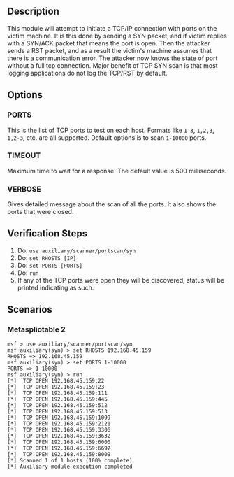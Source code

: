 ## Description
  
This module will attempt to initiate a TCP/IP connection with ports on the victim machine. It is this done by sending a SYN packet, and if victim replies with a SYN/ACK packet 
that means the port is open. Then the attacker sends a RST packet, and as a result the victim's machine assumes that there is a communication error. 
The attacker now knows the state of port without a full tcp connection. Major benefit of TCP SYN scan is that most logging applications do not log the TCP/RST by default.

## Options

### PORTS
  
  This is the list of TCP ports to test on each host.
  Formats like  `1-3`, `1,2,3`, `1,2-3`, etc. are all supported. Default
  options is to scan `1-10000` ports.

### TIMEOUT
  
   Maximum time to wait for a response. The default value is 500 milliseconds.
  
### VERBOSE
  
  Gives detailed message about the scan of all the ports. It also shows the
  ports that were closed.

## Verification Steps

  1. Do: `use auxiliary/scanner/portscan/syn`
  2. Do: `set RHOSTS [IP]`
  3. Do: `set PORTS [PORTS]`
  4. Do: `run`
  5. If any of the TCP ports were open they will be discovered, status will be printed indicating as such.

## Scenarios
  
### Metaspliotable 2

```
msf > use auxiliary/scanner/portscan/syn
msf auxiliary(syn) > set RHOSTS 192.168.45.159
RHOSTS => 192.168.45.159
msf auxiliary(syn) > set PORTS 1-10000
PORTS => 1-10000
msf auxiliary(syn) > run
[*]  TCP OPEN 192.168.45.159:22
[*]  TCP OPEN 192.168.45.159:23
[*]  TCP OPEN 192.168.45.159:111
[*]  TCP OPEN 192.168.45.159:445
[*]  TCP OPEN 192.168.45.159:512
[*]  TCP OPEN 192.168.45.159:513
[*]  TCP OPEN 192.168.45.159:1099
[*]  TCP OPEN 192.168.45.159:2121
[*]  TCP OPEN 192.168.45.159:3306
[*]  TCP OPEN 192.168.45.159:3632
[*]  TCP OPEN 192.168.45.159:6000
[*]  TCP OPEN 192.168.45.159:6697
[*]  TCP OPEN 192.168.45.159:8009
[*] Scanned 1 of 1 hosts (100% complete)
[*] Auxiliary module execution completed

```
